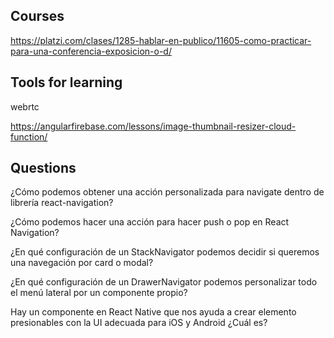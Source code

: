 ## Courses

https://platzi.com/clases/1285-hablar-en-publico/11605-como-practicar-para-una-conferencia-exposicion-o-d/

## Tools for learning

webrtc

https://angularfirebase.com/lessons/image-thumbnail-resizer-cloud-function/

## Questions

¿Cómo podemos obtener una acción personalizada para navigate dentro de librería react-navigation?

¿Cómo podemos hacer una acción para hacer push o pop en React Navigation?

¿En qué configuración de un StackNavigator podemos decidir si queremos una navegación por card o modal?

¿En qué configuración de un DrawerNavigator podemos personalizar todo el menú lateral por un componente propio?

Hay un componente en React Native que nos ayuda a crear elemento presionables con la UI adecuada para iOS y Android ¿Cuál es?
